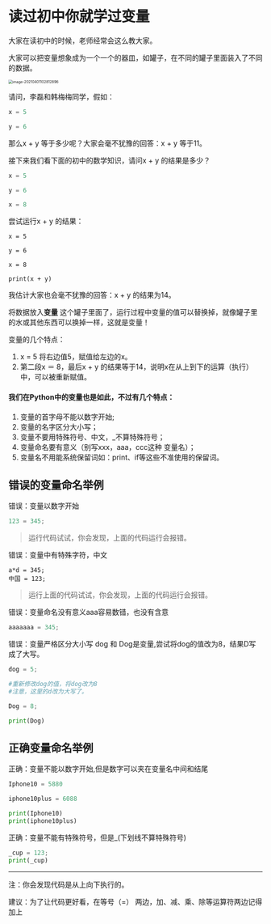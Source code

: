 # 读过初中你就学过变量



大家在读初中的时候，老师经常会这么教大家。

大家可以把变量想象成为一个一个的器皿，如罐子，在不同的罐子里面装入了不同的数据。

<img src="../images/image-20210401102812896.png" alt="image-20210401102812896" style="zoom:50%;" />

请问，李磊和韩梅梅同学，假如：

~~~python
x = 5

y = 6
~~~

那么x + y 等于多少呢？大家会毫不犹豫的回答：x + y 等于11。

接下来我们看下面的初中的数学知识，请问x + y 的结果是多少？

~~~python
x = 5

y = 6

x = 8
~~~

尝试运行x + y 的结果：

~~~
x = 5

y = 6

x = 8

print(x + y)
~~~



我估计大家也会毫不犹豫的回答：x + y 的结果为14。

将数据放入**变量** 这个罐子里面了，运行过程中变量的值可以替换掉，就像罐子里的水或其他东西可以换掉一样，这就是变量！



变量的几个特点：

1. x = 5  将右边值5，赋值给左边的x。
2. 第二段x ＝ 8，最后x + y 的结果等于14，说明x在从上到下的运算（执行）中，可以被重新赋值。



#### 我们在Python中的变量也是如此，不过有几个特点：

1. 变量的首字母不能以数字开始;
2. 变量的名字区分大小写；
3. 变量不要用特殊符号、中文，_不算特殊符号；
4. 变量命名要有意义（别写xxx，aaa，ccc这种 变量名）；
5. 变量名不用能系统保留词如：print、if等这些不准使用的保留词。



## 错误的变量命名举例

错误：变量以数字开始

~~~python
123 = 345;
~~~

>  运行代码试试，你会发现，上面的代码运行会报错。



错误：变量中有特殊字符，中文

~~~
a*d = 345;
中国 = 123;
~~~

>  运行上面的代码试试，你会发现，上面的代码运行会报错。

错误：变量命名没有意义aaa容易数错，也没有含意

~~~python
aaaaaaa = 345;
~~~



错误：变量严格区分大小写 dog 和 Dog是变量,尝试将dog的值改为8，结果D写成了大写。

~~~python
dog = 5;

#重新修改dog的值，将dog改为8
#注意，这里的d改为大写了。

Dog = 8;

print(Dog)
~~~



## 正确变量命名举例

正确：变量不能以数字开始,但是数字可以夹在变量名中间和结尾

~~~python
Iphone10 = 5880

iphone10plus = 6088

print(Iphone10)
print(iphone10plus)
~~~



正确：变量不能有特殊符号，但是_(下划线不算特殊符号)

~~~python
_cup = 123;
print(_cup)
~~~



* * * * *

注：你会发现代码是从上向下执行的。

建议：为了让代码更好看，在等号（=） 两边，加、减、乘、除等运算符两边记得加上